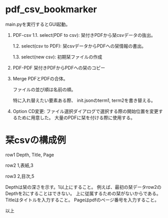 # pdf_csv_bookmarker

main.pyを実行するとGUI起動。

1. PDF-csv
   1.1. select(PDF to csv): 栞付きPDFから栞csvデータの抜出。
   
   1.2. select(csv to PDF): 栞csvデータからPDFへの栞情報の書出。

   1.3. select(new csv):    初期栞ファイルの作成

3. PDF-PDF
   栞付きPDFからPDFへの栞のコピー

4. Merge
   PDFとPDFの合体。
   
   ファイルの並び順は名前の順。

   特に入れ替えたい要素ある際、
   init.jsonのterm1, term2を書き替える。

6. Option
   CD変更: ファイル選択ダイアログで選択する際の開始位置を変更するために用意した。
           大量のPDFに栞を付ける際に使用する。

# 栞csvの構成例
row1 Depth, Title, Page

row2 1,表紙,3

row3 2,目次,5

Depthは栞の深さを示す。1以上にすること。
   例えば、最初の栞データrow2のDepthを2にすることはできない。
   上に従属するための栞がないからである。
Titleはタイトルを入力すること。
Pageはpdfのページ番号を入力すること。

以上
